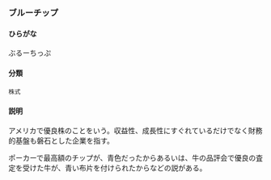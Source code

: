 <div style="display:none;">

## [あ行](securities-terms?id=あ行)
## [か行](securities-terms?id=か行)
## [さ行](securities-terms?id=さ行)
## [た行](securities-terms?id=た行)
## [な行](securities-terms?id=な行)
## [は行](securities-terms?id=は行)

</div>

### ブルーチップ

#### ひらがな

ぶるーちっぷ

#### 分類

`株式`

#### 説明

アメリカで優良株のことをいう。収益性、成長性にすぐれているだけでなく財務的基盤も磐石とした企業を指す。
ポーカーで最高額のチップが、青色だったからあるいは、牛の品評会で優良の査定を受けた牛が、青い布片を付けられたからなどの説がある。 

<div style="display:none;">

## [ま行](securities-terms?id=ま行)
## [や行](securities-terms?id=や行)
## [ら行](securities-terms?id=ら行)
## [わ行](securities-terms?id=わ行)
## [英数字・記号](securities-terms?id=英数字・記号)

</div>

